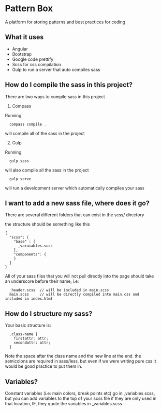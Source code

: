 # Pattern Box
A platform for storing patterns and best practices for coding

## What it uses
* Angular
* Bootstrap
* Google code prettify
* Scss for css compilation
* Gulp to run a server that auto compiles sass


## How do I compile the sass in this project?

There are two ways to compile sass in this project

1. Compass

  Running

  ```
    compass compile .
  ```

  will compile all of the sass in the project

2. Gulp

  Running

  ```
    gulp sass
  ```

  will also compile all the sass in the project

  ```
    gulp serve
  ```

  will run a development server which automatically compiles your sass


##  I want to add a new sass file, where does it go?

  There are several different folders that can exist in the scss/ directory

  the structure should be something like this

  ```
  {
    "scss": {
      "base" : {
        _varaiables.scss
      },
      "components": {
      }
    }
  }
  ```

  All of your sass files that you will not pull directly into the page should take an underscore before their name, i.e:

  ```
    _header.scss  // will be included in main.scss
    main.scss     // will be directly compiled into main.css and included in index.html
  ```

## How do I structure my sass?

  Your basic structure is:

  ```
    .class-name {
      firstattr: attr;
      secondattr: attr;
    }
  ```

  Note the space after the class name and the new line at the end. the semicolons are required in sass/less, but even if we were writing pure css it would be good practice to put them in.

## Variables?

  Constant variables (i.e: main colors, break points etc) go in _variables.scss, but you can add variables to the top of your scss file if they are only used in that location, IF, they quote the variables in _variables.scss

